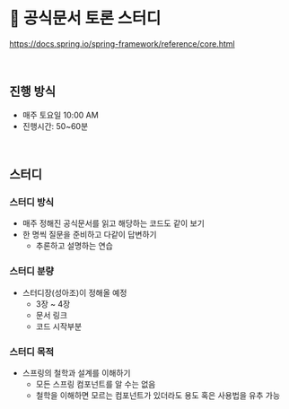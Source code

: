 # 📑 공식문서 토론 스터디
https://docs.spring.io/spring-framework/reference/core.html

<br/>

## 진행 방식
- 매주 토요일 10:00 AM
- 진행시간: 50~60분

<br/>

## 스터디
### 스터디 방식
- 매주 정해진 공식문서를 읽고 해당하는 코드도 같이 보기
- 한 명씩 질문을 준비하고 다같이 답변하기
  - 추론하고 설명하는 연습

### 스터디 분량
- 스터디장(성아조)이 정해올 예정
    - 3장 ~ 4장
    - 문서 링크
    - 코드 시작부분

### 스터디 목적
- 스프링의 철학과 설계를 이해하기
  - 모든 스프링 컴포넌트를 알 수는 없음
  - 철학을 이해하면 모르는 컴포넌트가 있더라도 용도 혹은 사용법을 유추 가능
